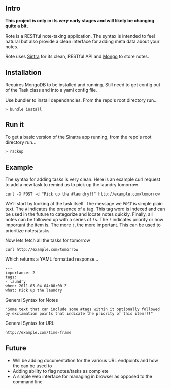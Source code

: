 Intro
-----

**This project is only in its *very* early stages and will likely be changing quite a bit.**

Rote is a RESTful note-taking application.  The syntax is intended to feel natural but also provide a clean interface for adding meta data about your notes.

Rote uses [Sintra](http://sinatrarb.com) for its clean, RESTful API and [Mongo](http://mongodb.org) to store notes.

Installation
------------

Requires MongoDB to be installed and running.  Still need to get config out of the Task class and into a yaml config file.

Use bundler to install dependancies.  From the repo's root directory run...

    > bundle install

Run it
------

To get a basic version of the Sinatra app running, from the repo's root directory run...

    > rackup


Example
-------

The syntax for adding tasks is very clean.  Here is an example curl request to add a new task to remind us to pick up the laundry tomorrow

    curl -X POST -d "Pick up the #laundry!!" http://example.com/tomorrow

We'll start by looking at the task itself.  The message we `POST` is simple plain text.  The `#` indicates the presence of a tag.  This tag word is indexed and can be used in the future to categorize and locate notes quickly.  Finally, all notes can be followed up with a series of `!`s.  The `!` indicates priority or how important the item is.  The more `!`, the more important.  This can be used to prioritize notes/tasks

Now lets fetch all the tasks for tomorrow

    curl http://example.com/tomorrow

Which returns a YAML formatted response...

    --- 
    importance: 2
    tags: 
    - laundry
    when: 2011-05-04 04:00:00 Z
    what: Pick up the laundry

General Syntax for Notes

    "Some text that can include some #tags within it optionally followed by exclamation points that indicate the priority of this item!!!"

General Syntax for URL

    http://example.com/time-frame

Future
------

 - Will be adding documentation for the various URL endpoints and how the can be used to 
 - Adding ability to flag notes/tasks as complete
 - A simple web interface for managing in browser as opposed to the command line